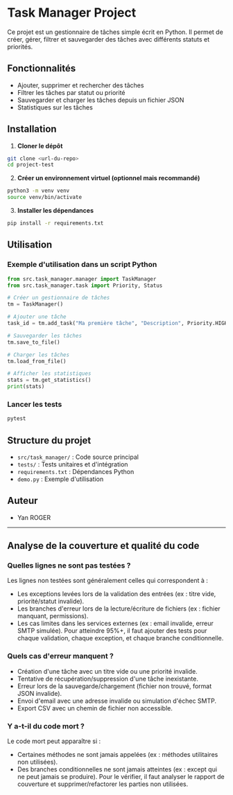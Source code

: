 # Task Manager Project

Ce projet est un gestionnaire de tâches simple écrit en Python. Il permet de créer, gérer, filtrer et sauvegarder des tâches avec différents statuts et priorités.

## Fonctionnalités
- Ajouter, supprimer et rechercher des tâches
- Filtrer les tâches par statut ou priorité
- Sauvegarder et charger les tâches depuis un fichier JSON
- Statistiques sur les tâches

## Installation

1. **Cloner le dépôt**

```bash
git clone <url-du-repo>
cd project-test
```

2. **Créer un environnement virtuel (optionnel mais recommandé)**

```bash
python3 -m venv venv
source venv/bin/activate
```

3. **Installer les dépendances**

```bash
pip install -r requirements.txt
```

## Utilisation

### Exemple d'utilisation dans un script Python

```python
from src.task_manager.manager import TaskManager
from src.task_manager.task import Priority, Status

# Créer un gestionnaire de tâches
tm = TaskManager()

# Ajouter une tâche
task_id = tm.add_task("Ma première tâche", "Description", Priority.HIGH, Status.TODO)

# Sauvegarder les tâches
tm.save_to_file()

# Charger les tâches
tm.load_from_file()

# Afficher les statistiques
stats = tm.get_statistics()
print(stats)
```

### Lancer les tests

```bash
pytest
```

## Structure du projet

- `src/task_manager/` : Code source principal
- `tests/` : Tests unitaires et d'intégration
- `requirements.txt` : Dépendances Python
- `demo.py` : Exemple d'utilisation

## Auteur
- Yan ROGER

---
## Analyse de la couverture et qualité du code

### Quelles lignes ne sont pas testées ?
Les lignes non testées sont généralement celles qui correspondent à :
- Les exceptions levées lors de la validation des entrées (ex : titre vide, priorité/statut invalide).
- Les branches d'erreur lors de la lecture/écriture de fichiers (ex : fichier manquant, permissions).
- Les cas limites dans les services externes (ex : email invalide, erreur SMTP simulée).
Pour atteindre 95%+, il faut ajouter des tests pour chaque validation, chaque exception, et chaque branche conditionnelle.

### Quels cas d'erreur manquent ?
- Création d'une tâche avec un titre vide ou une priorité invalide.
- Tentative de récupération/suppression d'une tâche inexistante.
- Erreur lors de la sauvegarde/chargement (fichier non trouvé, format JSON invalide).
- Envoi d'email avec une adresse invalide ou simulation d'échec SMTP.
- Export CSV avec un chemin de fichier non accessible.

### Y a-t-il du code mort ?
Le code mort peut apparaître si :
- Certaines méthodes ne sont jamais appelées (ex : méthodes utilitaires non utilisées).
- Des branches conditionnelles ne sont jamais atteintes (ex : except qui ne peut jamais se produire).
Pour le vérifier, il faut analyser le rapport de couverture et supprimer/refactorer les parties non utilisées.